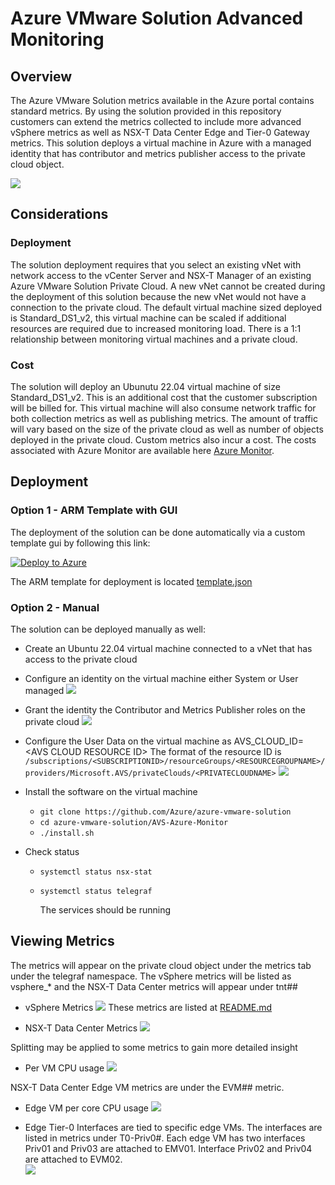 # Azure VMware Solution Advanced Monitoring

## Overview

The Azure VMware Solution metrics available in the Azure portal contains standard metrics. By using the solution provided in this repository customers can extend the metrics collected to include more advanced vSphere metrics as well as NSX-T Data Center Edge and Tier-0 Gateway metrics. This solution deploys a virtual machine in Azure with a managed identity that has contributor and metrics publisher access to the private cloud object.  


![](./media/overview.PNG)

## Considerations

### Deployment 

The solution deployment requires that you select an existing vNet with network access to the vCenter Server and NSX-T Manager of an existing Azure VMware Solution Private Cloud.  A new vNet cannot be created during the deployment of this solution because the new vNet would not have a connection to the private cloud.  The default virtual machine sized deployed is Standard_DS1_v2, this virtual machine can be scaled if additional resources are required due to increased monitoring load.   There is a 1:1 relationship between monitoring virtual machines and a private cloud.

### Cost

The solution will deploy an Ubunutu 22.04 virtual machine of size Standard_DS1_v2.  This is an additional cost that the customer subscription will be billed for. This virtual machine will also consume network traffic for both collection metrics as well as publishing metrics. The amount of traffic will vary based on the size of the private cloud as well as number of objects deployed in the private cloud.  Custom metrics also incur a cost.  The costs associated with Azure Monitor are available here [Azure Monitor](https://azure.microsoft.com/en-us/pricing/details/monitor/).

## Deployment

### Option 1 - ARM Template with GUI

The deployment of the solution can be done automatically via a custom template gui by following this link:

[![Deploy to Azure](https://aka.ms/deploytoazurebutton)](https://portal.azure.com/#blade/Microsoft_Azure_CreateUIDef/CustomDeploymentBlade/uri/https%3A%2F%2Fraw.githubusercontent.com%2FAzure%2Fazure-vmware-solution%2Fmain%2Fadvanced-monitoring%2FDeployment%2Ftemplate.json/uiFormDefinitionUri/https%3A%2F%2Fraw.githubusercontent.com%2FAzure%2Fazure-vmware-solution%2Fmain%2Fadvanced-monitoring%2FDeployment%2FcreateUiDefinition.json)

The ARM template for deployment is located [template.json](./Deployment/template.json)

### Option 2 - Manual

The solution can be deployed manually as well:
- Create an Ubuntu 22.04 virtual machine connected to a vNet that has access to the private cloud
- Configure an identity on the virtual machine either System or User managed
   ![](./media/assign_identity.png)

- Grant the identity the Contributor and Metrics Publisher roles on the private cloud
   ![](./media//assign_identity_private_cloud.png)

- Configure the User Data on the virtual machine as AVS_CLOUD_ID=\<AVS CLOUD RESOURCE ID\>
  The format of the resource ID is `/subscriptions/<SUBSCRIPTIONID>/resourceGroups/<RESOURCEGROUPNAME>/providers/Microsoft.AVS/privateClouds/<PRIVATECLOUDNAME>`
   ![](./media/assign_userdata.png)

- Install the software on the virtual machine
  - `git clone https://github.com/Azure/azure-vmware-solution`
  - `cd azure-vmware-solution/AVS-Azure-Monitor`
  - `./install.sh`
- Check status
  - `systemctl status nsx-stat`
  - `systemctl status telegraf`

    The services should be running


## Viewing Metrics

The metrics will appear on the private cloud object under the metrics tab under the telegraf namespace.  The vSphere metrics will be listed as vsphere_* and the NSX-T Data Center metrics will appear under tnt## 
 - vSphere Metrics
   ![](./media/extended_metrics.png)
   These metrics are listed at [README.md](https://github.com/influxdata/telegraf/blob/master/plugins/inputs/vsphere/METRICS.md)

 - NSX-T Data Center Metrics
   ![](./media/nsx_base_metrics.PNG)

Splitting may be applied to some metrics to gain more detailed insight
 - Per VM CPU usage
   ![](./media/pervm_cpu_usage.png)

NSX-T Data Center Edge VM metrics are under the EVM## metric.  
 - Edge VM per core CPU usage
   ![](./media/evm_pervm_cpu_usage.png)

 - Edge Tier-0 Interfaces are tied to specific edge VMs.  The interfaces are listed in metrics under T0-Priv0#.  Each edge VM has two interfaces Priv01 and Priv03 are attached to EMV01.  Interface Priv02 and Priv04 are attached to EVM02.  
   ![](./media/nsx_t0_priv01_bytes.PNG)
